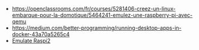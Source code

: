 + https://openclassrooms.com/fr/courses/5281406-creez-un-linux-embarque-pour-la-domotique/5464241-emulez-une-raspberry-pi-avec-qemu
+ https://medium.com/better-programming/running-desktop-apps-in-docker-43a70a5265c4
+ [Emulate Raspi2](https://blog.agchapman.com/using-qemu-to-emulate-a-raspberry-pi/)